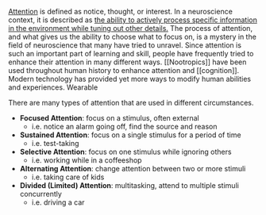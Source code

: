 [Attention](https://dictionary.cambridge.org/dictionary/english/attention#google_vignette) is defined as notice, thought, or interest. In a neuroscience context, it is described as [the ability to actively process specific information in the environment while tuning out other details.](https://verywellmind.com/what-is-attention-2795009) The process of attention, and what gives us the ability to choose what to focus on, is a mystery in the field of neuroscience that many have tried to unravel. Since attention is such an important part of learning and skill, people have frequently tried to enhance their attention in many different ways. [[Nootropics]] have been used throughout human history to enhance attention and [[cognition]]. Modern technology has provided yet more ways to modify human abilities and experiences. Wearable 

There are many types of attention that are used in different circumstances. 
- **Focused Attention**: focus on a stimulus, often external
	- i.e. notice an alarm going off, find the source and reason
- **Sustained Attention**: focus on a single stimulus for a period of time
	- i.e. test-taking
- **Selective Attention**: focus on one stimulus while ignoring others
	- i.e. working while in a coffeeshop
- **Alternating Attention**: change attention between two or more stimuli
	- i.e. taking care of kids
- **Divided (Limited) Attention**: multitasking, attend to multiple stimuli concurrently 
	- i.e. driving a car

